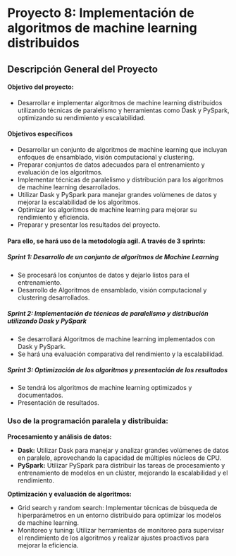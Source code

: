 # **Proyecto 8: Implementación de algoritmos de machine learning distribuidos**

## **Descripción General del Proyecto**
#### **Objetivo del proyecto:**
- Desarrollar e implementar algoritmos de machine learning distribuidos utilizando técnicas de paralelismo y herramientas como Dask y PySpark, optimizando su rendimiento y escalabilidad.

#### **Objetivos específicos**
- Desarrollar un conjunto de algoritmos de machine learning que incluyan enfoques de ensamblado, visión computacional y clustering.
- Preparar conjuntos de datos adecuados para el entrenamiento y evaluación de los algoritmos.
- Implementar técnicas de paralelismo y distribución para los algoritmos de machine learning desarrollados.
- Utilizar Dask y PySpark para manejar grandes volúmenes de datos y mejorar la escalabilidad de los algoritmos.
- Optimizar los algoritmos de machine learning para mejorar su rendimiento y eficiencia.
- Preparar y presentar los resultados del proyecto.

#### Para ello, se hará uso de la metodología agil. A través de 3 sprints:

##### **Sprint 1: Desarrollo de un conjunto de algoritmos de Machine Learning**

-  Se procesará los conjuntos de datos y dejarlo listos para el entrenamiento.
-  Desarrollo de Algoritmos de ensamblado, visión computacional y clustering desarrollados.

##### **Sprint 2: Implementación de técnicas de paralelismo y distribución utilizando Dask y PySpark**

- Se desarrollará Algoritmos de machine learning implementados con Dask y PySpark.
- Se hará una evaluación comparativa del rendimiento y la escalabilidad.
  
##### **Sprint 3: Optimización de los algoritmos y presentación de los resultados**

- Se tendrá los algoritmos de machine learning optimizados y documentados.
- Presentación de resultados.

### Uso de la programación paralela y distribuida:

**Procesamiento y análisis de datos:**

- **Dask:** Utilizar Dask para manejar y analizar grandes volúmenes de datos en paralelo, aprovechando la capacidad de múltiples núcleos de CPU.
- **PySpark:** Utilizar PySpark para distribuir las tareas de procesamiento y entrenamiento de modelos en un clúster, mejorando la escalabilidad y el rendimiento.
  
**Optimización y evaluación de algoritmos:**
- Grid search y random search: Implementar técnicas de búsqueda de hiperparámetros en un entorno distribuido para optimizar los modelos de machine learning.
- Monitoreo y tuning: Utilizar herramientas de monitoreo para supervisar el rendimiento de los algoritmos y realizar ajustes proactivos para mejorar la eficiencia.
